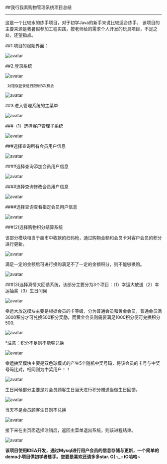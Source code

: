 ##我行我素购物管理系统项目总结


---
这是一个比较水的练手项目，对于初学Java的新手来说比较适合练手，
该项目的主要来源是我暑假参加工程实践，按老师给的需求个人开发的玩具项目，不足之处，还望指点。

##1.项目的起始界面：

![avatar](projectPic/1.PNG)


##2.登录系统

![avatar](projectPic/2.PNG)

     对错误登录进行限制3次机会

![avatar](projectPic/3.PNG)

##3.进入管理系统的主菜单

![avatar](projectPic/4.PNG)



###（1）选择客户管理子系统


![avatar](projectPic/5.PNG)

  ###选择查询所有会员用户信息
 
 ![avatar](projectPic/6.PNG)

  ####选择查询添加会员用户信息

![avatar](projectPic/7.PNG)

  ####选择查询修改会员用户信息


![avatar](projectPic/8.PNG)

####选择查询查看指定会员用户信息

![avatar](projectPic/9.PNG)



###(2)选择购物积分结算系统

该部分模块相当于超市中收款的扫码枪，通过购物金额和会员卡对客户会员的积分进行更新。


![avatar](projectPic/10.PNG)

满足一定的金额后可进行换购满足不了一定的金额积分，则不能够换购。

![avatar](projectPic/11.PNG)

###(3)选择真情大回馈系统，该部分主要分为3个项目：（1）幸运大放送（2）幸运抽奖（3）生日问候

![avatar](projectPic/12.PNG)



幸运大放送模块主要是根据会员的卡等级，分为普通会员和黄金会员，普通会员满3000积分才可兑换500积分奖励，而黄金会员则需要满足1000积分便可兑换积分500.



![avatar](projectPic/14.PNG)


*注意：积分不足则不能够兑换

![avatar](projectPic/13.PNG)

幸运抽奖模块主要是双色球模式的产生5个随机中奖号码，将该会员的卡号与中奖号码比对，相同则为中奖用户！！

![avatar](projectPic/15.PNG)


生日问候部分主要是对会员顾客生日当天进行积分赠送当做生日回馈。

![avatar](projectPic/17.PNG)

当天不是会员顾客生日则不兑换

![avatar](projectPic/16.PNG)


接下来在主页面选择注销后，返回主菜单退出系统，则该进程结束。


![avatar](projectPic/18.PNG)

**该项目使用IDEA开发，通过Mysql进行用户会员的信息存储与更新，一个简单的demo小项目供初学者练手。您要是喜欢还请多多star.
  O(∩_∩)O哈哈~**
